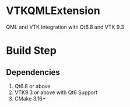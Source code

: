 # VTKQMLExtension
QML and VTK Integration with Qt6.8  and VTK 9.3

# Build Step
## Dependencies
  1. Qt6.8 or above
  2. VTK9.3 or above with Qt6 Support
  3. CMake 3.16+
